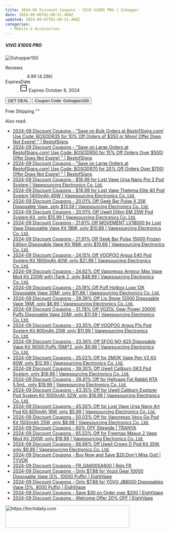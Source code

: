 ```yaml
---
title: 2024-09 Discount Coupons - VIVO X100S PRO | Gshopper
date: 2024-09-06T01:08:51.498Z
updated: 2024-09-07T01:08:51.498Z
categories:
  - Mobile & Accessories
---
```



<div class="max-w-4xl mx-auto grid grid-cols-1 lg:max-w-5xl lg:gap-x-20 lg:grid-cols-2">
  <div class="relative p-3 col-start-1 row-start-1 flex flex-col-reverse rounded-lg bg-gradient-to-t from-black/75 via-black/0 sm:bg-none sm:row-start-2 sm:p-0 lg:row-start-1">
    <h5 class="mt-1 text-lg font-semibold text-white sm:text-slate-900 md:text-2xl dark:sm:text-white">VIVO X100S PRO</h5>
  </div>
  
  <div class="col-start-1 col-end-3 row-start-1 grid gap-4 sm:mb-6 sm:grid-cols-4 lg:col-start-2 lg:row-span-6 lg:row-end-6 lg:mb-0 lg:gap-6">
      <img src="&quot;&quot;" onClick="javascript:window.open(decodeURIComponent('%22https%3A%2F%2Fwww.shareasale.com%2Fu.cfm%3Fd%3D1117883%26m%3D97331%26u%3D4338022%22'), '_blank');void(0);" alt="Gshopper100" class="h-60 w-full rounded-lg object-cover sm:col-span-2 sm:h-52 lg:col-span-full" loading="lazy" />
    
  </div>
  <dl class="row-start-2 mt-4 flex items-center text-xs font-medium sm:row-start-3 sm:mt-1 md:mt-2.5 lg:row-start-2">
    <dt class="sr-only">Reviews</dt>
    <dd class="flex items-center text-indigo-600 dark:text-indigo-400">
      <svg width="24" height="24" fill="none" aria-hidden="true" class="mr-1 stroke-current dark:stroke-indigo-500">
        <path d="m12 5 2 5h5l-4 4 2.103 5L12 16l-5.103 3L9 14l-4-4h5l2-5Z" stroke-width="2" stroke-linecap="round" stroke-linejoin="round" />
      </svg>
      <span>4.99 <span class="font-normal text-slate-400">(4.29k)</span></span>
    </dd>
    <dt class="sr-only">ExpiresDate</dt>
    <dd class="flex items-center">
      <svg width="2" height="2" aria-hidden="true" fill="currentColor" class="mx-3 text-slate-300">
        <circle cx="1" cy="1" r="1" />
      </svg>
      <svg width="24" height="24" viewBox="0 0 24 24" fill="none" stroke="currentColor" stroke-width="2">
        <rect x="3" y="3" width="18" height="18" rx="2" fill="#fff" />
        <path d="M6 10L18 10" stroke="red" stroke-width="2" fill="none" />
        <path d="M10 6L10 18" stroke="#fff" stroke-width="2" fill="none" />
      </svg>
      Expires October 8, 2024    </dd>
  </dl>
  <div class="col-start-1 row-start-3 mt-4 self-center sm:col-start-2 sm:row-span-2 sm:row-start-2 sm:mt-0 lg:col-start-1 lg:row-start-3 lg:row-end-4 lg:mt-6">
    <button type="button" onClick="javascript:window.open(decodeURIComponent('%22https%3A%2F%2Fwww.shareasale.com%2Fu.cfm%3Fd%3D1117883%26m%3D97331%26u%3D4338022%22'), '_blank');void(0);" class="rounded-lg bg-red-600 px-3 py-2 text-sm font-medium leading-6 text-white">GET DEAL</button>
    <button type="button" onClick="javascript:window.open(decodeURIComponent('%22https%3A%2F%2Fwww.shareasale.com%2Fu.cfm%3Fd%3D1117883%26m%3D97331%26u%3D4338022%22'), '_blank');void(0);" class="border-dashed border-2 border-indigo-600 bg-green-100 text-sm leading-6 font-medium py-2 px-3 rounded-lg">Coupon Code: Gshopper100</button>
  </div>
  <p class="col-start-1 mt-4 text-sm leading-6 sm:col-span-2 lg:col-span-1 lg:row-start-4 lg:mt-6 dark:text-slate-400">
    Free Shipping 
""  </p>
</div>
<span class="atpl-alsoreadstyle">Also read:</span>
<div><ul>
<li><a href="https://coupons.techidaily.com/coupon-751252-share-63219-sale/"><u>2024-09 Discount Coupons - "Save on Bulk Orders at BestofSigns.com! Use Code: BOSODR35 for 10% Off Orders of $350 or More! Offer Does Not Expire! " | BestofSigns</u></a></li>
<li><a href="https://coupons.techidaily.com/coupon-751253-share-63219-sale/"><u>2024-09 Discount Coupons - "Save on Large Orders at BestofSigns.com! Use Code: BOSODR50 for 15% Off Orders Over $500! Offer Does Not Expire! " | BestofSigns</u></a></li>
<li><a href="https://coupons.techidaily.com/coupon-751254-share-63219-sale/"><u>2024-09 Discount Coupons - "Save on Large Orders at BestofSigns.com! Use Code: BOSODR70 for 20% Off Orders Over $700! Offer Does Not Expire! " | BestofSigns</u></a></li>
<li><a href="https://coupons.techidaily.com/coupon-1113757-share-90958-sale/"><u>2024-09 Discount Coupons - $16.99 for Lost Vape Ursa Nano Pro 2 Pod System | Vapesourcing Electronics Co.,Ltd.</u></a></li>
<li><a href="https://coupons.techidaily.com/coupon-1113756-share-90958-sale/"><u>2024-09 Discount Coupons - $18.99 for Lost Vape Thelema Elite 40 Pod System 1400mAh 40W | Vapesourcing Electronics Co.,Ltd.</u></a></li>
<li><a href="https://coupons.techidaily.com/coupon-1114243-share-90958-sale/"><u>2024-09 Discount Coupons - 20.01% Off Geek Bar Pulse X 25K Disposable Vape, only $13.59 | Vapesourcing Electronics Co.,Ltd.</u></a></li>
<li><a href="https://coupons.techidaily.com/coupon-1097874-share-90958-sale/"><u>2024-09 Discount Coupons - 20.01% Off Uwell Dillon EM 25W Pod System Kit, only $15.99 | Vapesourcing Electronics Co.,Ltd.</u></a></li>
<li><a href="https://coupons.techidaily.com/coupon-1110614-share-90958-sale/"><u>2024-09 Discount Coupons - 21.61% Off MOVEMENT LV18000 by Lost Vape Disposable Vape Kit 18Ml, only $10.88 | Vapesourcing Electronics Co.,Ltd.</u></a></li>
<li><a href="https://coupons.techidaily.com/coupon-1114245-share-90958-sale/"><u>2024-09 Discount Coupons - 21.91% Off Geek Bar Pulse 15000 Frozen Edition Disposable Vape Kit 16Ml, only $10.69 | Vapesourcing Electronics Co.,Ltd.</u></a></li>
<li><a href="https://coupons.techidaily.com/coupon-1110437-share-90958-sale/"><u>2024-09 Discount Coupons - 24.15% Off VOOPOO Argus E40 Pod System Kit 1800mAh 40W, only $21.99 | Vapesourcing Electronics Co.,Ltd.</u></a></li>
<li><a href="https://coupons.techidaily.com/coupon-1058126-share-90958-sale/"><u>2024-09 Discount Coupons - 24.62% Off Vaporesso Armour Max Vape Mod Kit 220W with iTank 2, only $48.99 | Vapesourcing Electronics Co.,Ltd.</u></a></li>
<li><a href="https://coupons.techidaily.com/coupon-1095806-share-90958-sale/"><u>2024-09 Discount Coupons - 25.19% Off Puff Hotbox Luxe 12K Disposable Vape 20Ml, only $11.88 | Vapesourcing Electronics Co.,Ltd.</u></a></li>
<li><a href="https://coupons.techidaily.com/coupon-1089820-share-90958-sale/"><u>2024-09 Discount Coupons - 29.39% Off Lio Stone 12000 Disposable Vape 18Ml, only $6.99 | Vapesourcing Electronics Co.,Ltd.</u></a></li>
<li><a href="https://coupons.techidaily.com/coupon-1102161-share-90958-sale/"><u>2024-09 Discount Coupons - 31.78% Off VOZOL Gear Power 20000 Puffs Disposable Vape 20Ml, only $11.59 | Vapesourcing Electronics Co.,Ltd.</u></a></li>
<li><a href="https://coupons.techidaily.com/coupon-1063871-share-90958-sale/"><u>2024-09 Discount Coupons - 33.35% Off VOOPOO Argus P1s Pod System Kit 800mAh 25W, only $11.99 | Vapesourcing Electronics Co.,Ltd.</u></a></li>
<li><a href="https://coupons.techidaily.com/coupon-1059543-share-90958-sale/"><u>2024-09 Discount Coupons - 33.36% Off SFOG NO-825 Disposable Vape Kit 16000 Puffs 15Ml*2, only $9.99 | Vapesourcing Electronics Co.,Ltd.</u></a></li>
<li><a href="https://coupons.techidaily.com/coupon-716195-share-90958-sale/"><u>2024-09 Discount Coupons - 35.02% Off for SMOK Vape Pen V2 Kit 60W, only $12.99 | Vapesourcing Electronics Co.,Ltd.</u></a></li>
<li><a href="https://coupons.techidaily.com/coupon-1070493-share-90958-sale/"><u>2024-09 Discount Coupons - 39.30% Off Uwell Caliburn GK3 Pod System, only $16.99 | Vapesourcing Electronics Co.,Ltd.</u></a></li>
<li><a href="https://coupons.techidaily.com/coupon-817994-share-90958-sale/"><u>2024-09 Discount Coupons - 39.41% Off for Hellvape Fat Rabbit RTA 5.5mL, only $19.99 | Vapesourcing Electronics Co.,Ltd.</u></a></li>
<li><a href="https://coupons.techidaily.com/coupon-1062743-share-90958-sale/"><u>2024-09 Discount Coupons - 43.35% Off for Uwell Caliburn Explorer Pod System Kit 1000mAh 32W, only $16.99 | Vapesourcing Electronics Co.,Ltd.</u></a></li>
<li><a href="https://coupons.techidaily.com/coupon-980596-share-90958-sale/"><u>2024-09 Discount Coupons - 45.50% Off for Lost Vape Ursa Nano Art Pod Kit 800mAh 18W, only $5.99 | Vapesourcing Electronics Co.,Ltd.</u></a></li>
<li><a href="https://coupons.techidaily.com/coupon-1039939-share-90958-sale/"><u>2024-09 Discount Coupons - 50.03% Off for Vaporesso Veco Go Pod Kit 1500mAh 25W, only $8.99 | Vapesourcing Electronics Co.,Ltd.</u></a></li>
<li><a href="https://coupons.techidaily.com/coupon-1110245-share-93338-sale/"><u>2024-09 Discount Coupons - 60% OFF Sitewide | TRANYA</u></a></li>
<li><a href="https://coupons.techidaily.com/coupon-979342-share-90958-sale/"><u>2024-09 Discount Coupons - 65.53% Off for Freemax Maxus 2 Vape Mod Kit 200W, only $19.99 | Vapesourcing Electronics Co.,Ltd.</u></a></li>
<li><a href="https://coupons.techidaily.com/coupon-949911-share-90958-sale/"><u>2024-09 Discount Coupons - 66.69% Off Uwell Crown D Pod Kit 35W, only $9.99 | Vapesourcing Electronics Co.,Ltd.</u></a></li>
<li><a href="https://coupons.techidaily.com/coupon-1113441-share-155934-sale/"><u>2024-09 Discount Coupons - Buy Now and Save $20.Don't Miss Out! | TYVOK</u></a></li>
<li><a href="https://coupons.techidaily.com/coupon-1114559-share-92020-sale/"><u>2024-09 Discount Coupons - FR_GA600SA600 | Relx FR</u></a></li>
<li><a href="https://coupons.techidaily.com/coupon-1080805-share-59344-sale/"><u>2024-09 Discount Coupons - Only $7.88 for Vozol Gear 10000 Disposable Vape (5%, 10000 Puffs) | EightVape</u></a></li>
<li><a href="https://coupons.techidaily.com/coupon-1084489-share-59344-sale/"><u>2024-09 Discount Coupons - Only $7.88 for YOVO JB8000 Disposables Vape (5%, 8000 Puffs) | EightVape</u></a></li>
<li><a href="https://coupons.techidaily.com/coupon-1114216-share-59344-sale/"><u>2024-09 Discount Coupons - Save $30 on Order over $200 | EightVape</u></a></li>
<li><a href="https://coupons.techidaily.com/coupon-1114215-share-59344-sale/"><u>2024-09 Discount Coupons - Welcome Offer 20% OFF | EightVape</u></a></li>
</ul></div>

<ins class="adsbygoogle"
      style="display:block"
      data-ad-client="ca-pub-7571918770474297"
      data-ad-slot="8358498916"
      data-ad-format="auto"
      data-full-width-responsive="true"></ins>
<!-- affiliate ads begin -->
<a href="https://aligracehair.sjv.io/c/5597632/2115935/19272" target="_top" id="2115935">
  <img src="//a.impactradius-go.com/display-ad/19272-2115935" border="0" alt="https://techidaily.com" width="392" height="72"/>
</a>
<img height="0" width="0" src="https://aligracehair.sjv.io/i/5597632/2115935/19272" style="position:absolute;visibility:hidden;" border="0" />
<!-- affiliate ads end -->